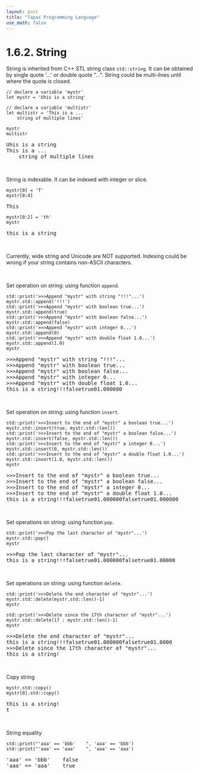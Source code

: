 ```yaml
---
layout: post
title: "Tapas Programming Language"
use_math: false
---
```




# 1.6.2. String

String is inherited from C++ STL string class ``std::string``. It can be obtained by single quote '...' or double quote "...". String could be multi-lines until where the quote is closed.

```tapas
// declare a variable 'mystr'
let mystr = 'Uhis is a string'

// declare a variable 'multistr'
let multistr = 'This is a ...
    string of multiple lines'

mystr
multistr
```
<pre class='Tapas-Return'>
Uhis is a string
This is a ...
    string of multiple lines
</pre>

<br>

String is indexable. It can be indexed with integer or slice.

```tapas
mystr[0] = 'T'
mystr[0:4]
```
<pre class='Tapas-Return'>
This
</pre>
```tapas
mystr[0:2] = 'th'
mystr
```
<pre class='Tapas-Return'>
this is a string
</pre>

<br>

Currently, wide string and Unicode are NOT supported. Indexing could be wrong if your string contains non-ASCII characters.

<br>

Set operation on string: using function `append`.

```tapas
std::print('>>>Append "mystr" with string "!!!"...')
mystr.std::append('!!!')
std::print('>>>Append "mystr" with boolean true...')
mystr.std::append(true)
std::print('>>>Append "mystr" with boolean false...')
mystr.std::append(false)
std::print('>>>Append "mystr" with integer 0...')
mystr.std::append(0)
std::print('>>>Append "mystr" with double float 1.0...')
mystr.std::append(1.0)
mystr
```
<pre class='Tapas-Return'>
>>>Append "mystr" with string "!!!"...
>>>Append "mystr" with boolean true...
>>>Append "mystr" with boolean false...
>>>Append "mystr" with integer 0...
>>>Append "mystr" with double float 1.0...
this is a string!!!falsetrue01.000000
</pre>
<br>

Set operation on string: using function `insert`.

```tapas
std::print('>>>Insert to the end of "mystr" a boolean true...')
mystr.std::insert(true, mystr.std::len())
std::print('>>>Insert to the end of "mystr" a boolean false...')
mystr.std::insert(false, mystr.std::len())
std::print('>>>Insert to the end of "mystr" a integer 0...')
mystr.std::insert(0, mystr.std::len())
std::print('>>>Insert to the end of "mystr" a double float 1.0...')
mystr.std::insert(1.0, mystr.std::len())
mystr
```
<pre class='Tapas-Return'>
>>>Insert to the end of "mystr" a boolean true...
>>>Insert to the end of "mystr" a boolean false...
>>>Insert to the end of "mystr" a integer 0...
>>>Insert to the end of "mystr" a double float 1.0...
this is a string!!!falsetrue01.000000falsetrue01.000000
</pre>

<br>

Set operations on string: using function `pop`.

```tapas
std::print('>>>Pop the last character of "mystr"...')
mystr.std::pop()
mystr
```
<pre class='Tapas-Return'>
>>>Pop the last character of "mystr"...
this is a string!!!falsetrue01.000000falsetrue01.00000
</pre>

<br>

Set operations on string: using function `delete`.

```tapas
std::print('>>>Delete the end character of "mystr"...')
mystr.std::delete(mystr.std::len()-1)
mystr

std::print('>>>Delete since the 17th character of "mystr"...')
mystr.std::delete(17 : mystr.std::len()-1)
mystr
```
<pre class='Tapas-Return'>
>>>Delete the end character of "mystr"...
this is a string!!!falsetrue01.000000falsetrue01.0000
>>>Delete since the 17th character of "mystr"...
this is a string!
</pre>
<br>

Copy string

```tapas
mystr.std::copy()
mystr[0].std::copy()
```
<pre class='Tapas-Return'>
this is a string!
t
</pre>
<br>

String equality

```tapas
std::print("'aaa' == 'bbb'    ", 'aaa' == 'bbb')
std::print("'aaa' == 'aaa'    ", 'aaa' == 'aaa')
```
<pre class='Tapas-Return'>
'aaa' == 'bbb'    false
'aaa' == 'aaa'    true
</pre>
